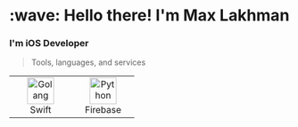 <h1 align="left" id="macropower-title">:wave: Hello there! I'm Max Lakhman</h1>
<h3 align="left">I'm iOS Developer</h3>



> Tools, languages, and services

<table>
  <tr>
    <td align="center" width="96">
      <a href="#macropower-tech">
        <img src="./img/go-flat.svg" width="48" height="48" alt="Golang" />
      </a>
      <br>Swift
    </td>
    <td align="center" width="96">
      <a href="#macropower-tech">
        <img src="./img/python-original.svg" width="48" height="48" alt="Python" />
      </a>
      <br>Firebase
    </td>
  </tr>
</table>
